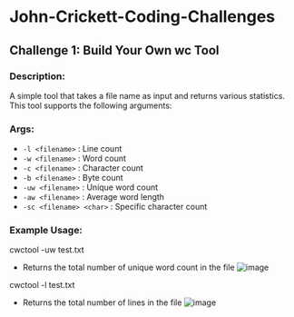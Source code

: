 # John-Crickett-Coding-Challenges

## Challenge 1: Build Your Own wc Tool

### Description:
A simple tool that takes a file name as input and returns various statistics. This tool supports the following arguments:

### Args:
- `-l <filename>` : Line count
- `-w <filename>` : Word count
- `-c <filename>` : Character count
- `-b <filename>` : Byte count
- `-uw <filename>` : Unique word count
- `-aw <filename>` : Average word length
- `-sc <filename> <char>` : Specific character count

### Example Usage:
cwctool -uw test.txt
- Returns the total number of unique word count in the file
![image](https://github.com/butterfling/John-Crickett-Coding-Challenges/assets/111627573/fa65b9bb-8738-4baf-a805-e1b3e9b376f0)

cwctool -l test.txt
- Returns the total number of lines in the file 
![image](https://github.com/butterfling/John-Crickett-Coding-Challenges/assets/111627573/ce04843b-d6d8-4d70-ae03-3750ab952369)
